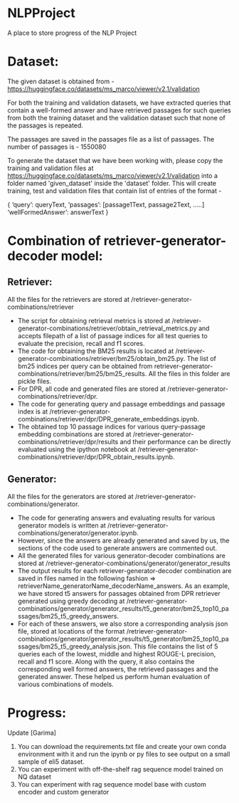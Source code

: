 # NLPProject
A place to store progress of the NLP Project

# Dataset:

The given dataset is obtained from - https://huggingface.co/datasets/ms_marco/viewer/v2.1/validation


For both the training and validation datasets, we have extracted queries that contain a well-formed answer and have retrieved passages for such queries from both the training dataset and the validation dataset such that none of the passages is repeated. 

The passages are saved in the passages file as a list of passages. The number of passages is - 1550080


To generate the dataset that we have been working with, please copy the training and validation files at https://huggingface.co/datasets/ms_marco/viewer/v2.1/validation into a folder named 'given_dataset' inside the 'dataset' folder. This will create training, test and validation files that contain list of entries of the format -

{
	‘query’: queryText,
	‘passages’: [passage1Text, passage2Text, …..]
	‘wellFormedAnswer’: answerText
}


# Combination of retriever-generator-decoder model:

## Retriever:
All the files for the retrievers are stored at /retriever-generator-combinations/retriever
- The script for obtaining retrieval metrics is stored at /retriever-generator-combinations/retriever/obtain_retrieval_metrics.py and accepts filepath of a list of passage indices for all test queries to evaluate the precision, recall and f1 scores.
- The code for obtaining the BM25 results is located at /retriever-generator-combinations/retriever/bm25/obtain_bm25.py. The list of bm25 indices per query can be obtained from retriever-generator-combinations/retriever/bm25/bm25_results. All the files in this folder are pickle files.
- For DPR, all code and generated files are stored at /retriever-generator-combinations/retriever/dpr.
- The code for generating query and passage embeddings and passage index is at /retriever-generator-combinations/retriever/dpr/DPR_generate_embeddings.ipynb.
- The obtained top 10 passage indices for various query-passage embedding combinations are stored at /retriever-generator-combinations/retriever/dpr/results and their performance can be directly evaluated using the ipython notebook at /retriever-generator-combinations/retriever/dpr/DPR_obtain_results.ipynb. 

## Generator:
All the files for the generators are stored at /retriever-generator-combinations/generator.
- The code for generating answers and evaluating results for various generator models is written at /retriever-generator-combinations/generator/generator.ipynb.
- However, since the answers are already generated and saved by us, the sections of the code used to generate answers are commented out.
- All the generated files for various generator-decoder combinations are stored at /retriever-generator-combinations/generator/generator_results
- The output results for each retriever-generator-decoder combination are saved in files named in the following fashion => retrieverName_generatorName_decoderName_answers. As an example, we have stored t5 answers for passages obtained from DPR retriever generated using greedy decoding at /retriever-generator-combinations/generator/generator_results/t5_generator/bm25_top10_passages/bm25_t5_greedy_answers.
- For each of these answers, we also store a corresponding analysis json file, stored at locations of the format /retriever-generator-combinations/generator/generator_results/t5_generator/bm25_top10_passages/bm25_t5_greedy_analysis.json. This file contains the list of 5 queries each of the lowest, middle and highest ROUGE-L precision, recall and f1 score. Along with the query, it also contains the corresponding well formed answers, the retrieved passages and the generated answer. These helped us perform human evaluation of various combinations of models.

# Progress:
Update [Garima] 
1. You can download the requirements.txt file and create your own conda environment with it and run the ipynb or py files to see output on a small sample of eli5 dataset.
2. You can experiment with off-the-shelf rag sequence model trained on NQ dataset
3. You can experiment with rag sequence model base with custom encoder and custom generator


